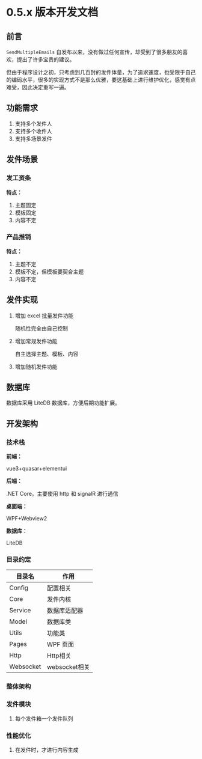 # 0.5.x 版本开发文档

## 前言

`SendMultipleEmails`  自发布以来，没有做过任何宣传，却受到了很多朋友的喜欢，提出了许多宝贵的建议。

但由于程序设计之初，只考虑到几百封的发件体量，为了追求速度，也受限于自己的编码水平，很多的实现方式不是那么优雅，要这基础上进行维护优化，感觉有点难受，因此决定重写一遍。

## 功能需求

1. 支持多个发件人
2. 支持多个收件人
3. 支持多场景发件

## 发件场景

### 发工资条

**特点：**

1. 主题固定
2. 模板固定
3. 内容不定

### 产品推销

**特点：**

1. 主题不定
2. 模板不定，但模板要契合主题
3. 内容不定

## 发件实现

1. 增加 excel 批量发件功能

   随机性完全由自己控制

2. 增加常规发件功能

   自主选择主题、模板、内容

3. 增加随机发件功能

## 数据库

数据库采用 LiteDB 数据库，方便后期功能扩展。

## 开发架构

### 技术栈

**前端：**

vue3+quasar+elementui

**后端：**

.NET Core。主要使用 http 和 signalR 进行通信

**桌面端：**

WPF+Webview2

**数据库：**

LiteDB

### 目录约定

| 目录名    | 作用          |
| --------- | ------------- |
| Config    | 配置相关      |
| Core      | 发件内核      |
| Service   | 数据库适配器  |
| Model     | 数据库类      |
| Utils     | 功能类        |
| Pages     | WPF 页面      |
| Http      | Http相关      |
| Websocket | websocket相关 |



### 整体架构

### 发件模块

1. 每个发件箱一个发件队列

### 性能优化

1. 在发件时，才进行内容生成